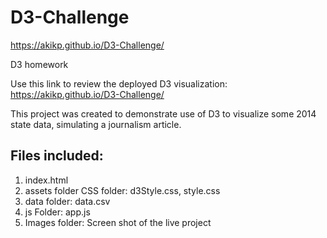 # D3-Challenge

https://akikp.github.io/D3-Challenge/

D3 homework

Use this link to review the deployed D3 visualization: https://akikp.github.io/D3-Challenge/

This project was created to demonstrate use of D3 to visualize some 2014 state data, simulating a journalism article.

## Files included: 
1. index.html
2. assets folder CSS folder: d3Style.css, style.css 
3. data folder: data.csv 
4. js Folder: app.js
5. Images folder: Screen shot of the live project